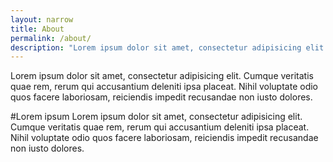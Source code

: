 ```yaml
---
layout: narrow
title: About
permalink: /about/
description: "Lorem ipsum dolor sit amet, consectetur adipisicing elit."
---
```

Lorem ipsum dolor sit amet, consectetur adipisicing elit. Cumque veritatis quae rem, rerum qui accusantium deleniti ipsa placeat. Nihil voluptate odio quos facere laboriosam, reiciendis impedit recusandae non iusto dolores.

#Lorem ipsum
Lorem ipsum dolor sit amet, consectetur adipisicing elit. Cumque veritatis quae rem, rerum qui accusantium deleniti ipsa placeat. Nihil voluptate odio quos facere laboriosam, reiciendis impedit recusandae non iusto dolores.